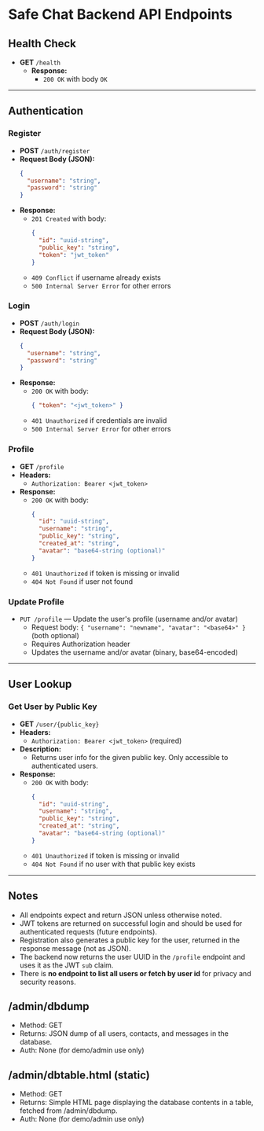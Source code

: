 # Safe Chat Backend API Endpoints

## Health Check

- **GET** `/health`
  - **Response:**
    - `200 OK` with body `OK`

---

## Authentication

### Register

- **POST** `/auth/register`
- **Request Body (JSON):**
  ```json
  {
    "username": "string",
    "password": "string"
  }
  ```
- **Response:**
  - `201 Created` with body:
    ```json
    {
      "id": "uuid-string",
      "public_key": "string",
      "token": "jwt_token"
    }
    ```
  - `409 Conflict` if username already exists
  - `500 Internal Server Error` for other errors

### Login

- **POST** `/auth/login`
- **Request Body (JSON):**
  ```json
  {
    "username": "string",
    "password": "string"
  }
  ```
- **Response:**
  - `200 OK` with body:
    ```json
    { "token": "<jwt_token>" }
    ```
  - `401 Unauthorized` if credentials are invalid
  - `500 Internal Server Error` for other errors

### Profile

- **GET** `/profile`
- **Headers:**
  - `Authorization: Bearer <jwt_token>`
- **Response:**
  - `200 OK` with body:
    ```json
    {
      "id": "uuid-string",
      "username": "string",
      "public_key": "string",
      "created_at": "string",
      "avatar": "base64-string (optional)"
    }
    ```
  - `401 Unauthorized` if token is missing or invalid
  - `404 Not Found` if user not found

### Update Profile

- `PUT /profile` — Update the user's profile (username and/or avatar)
  - Request body: `{ "username": "newname", "avatar": "<base64>" }` (both optional)
  - Requires Authorization header
  - Updates the username and/or avatar (binary, base64-encoded)

---

## User Lookup

### Get User by Public Key

- **GET** `/user/{public_key}`
- **Headers:**
  - `Authorization: Bearer <jwt_token>` (required)
- **Description:**
  - Returns user info for the given public key. Only accessible to authenticated users.
- **Response:**
  - `200 OK` with body:
    ```json
    {
      "id": "uuid-string",
      "username": "string",
      "public_key": "string",
      "created_at": "string",
      "avatar": "base64-string (optional)"
    }
    ```
  - `401 Unauthorized` if token is missing or invalid
  - `404 Not Found` if no user with that public key exists

---

## Notes

- All endpoints expect and return JSON unless otherwise noted.
- JWT tokens are returned on successful login and should be used for authenticated requests (future endpoints).
- Registration also generates a public key for the user, returned in the response message (not as JSON).
- The backend now returns the user UUID in the `/profile` endpoint and uses it as the JWT `sub` claim.
- There is **no endpoint to list all users or fetch by user id** for privacy and security reasons.

## /admin/dbdump
- Method: GET
- Returns: JSON dump of all users, contacts, and messages in the database.
- Auth: None (for demo/admin use only)

## /admin/dbtable.html (static)
- Method: GET
- Returns: Simple HTML page displaying the database contents in a table, fetched from /admin/dbdump.
- Auth: None (for demo/admin use only)
